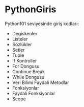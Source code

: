# PythonGiris
Python101 seviyesinde giriş kodları:
- Degiskenler
- Listeler
- Sözlükler
- Setler
- Tuple
- If Kontroller
- For Dongusu
- Continue Break
- While Dongusu
- Veri Bilimi Faydali Metodlar
- Fonksiyonlar
- Faydali Fonksiyonlar
- Scope
